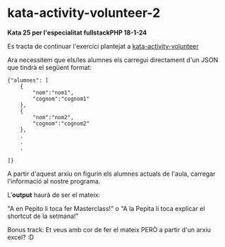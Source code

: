 # kata-activity-volunteer-2

**Kata 25 per l'especialitat fullstackPHP 18-1-24**

Es tracta de continuar l'exercici plantejat a [kata-activity-volunteer](https://github.com/CloudSalander/kata-activity-volunteer.git)

Ara necessitem que els/les alumnes els carregui directament d'un JSON que tindrà el següent format:

```
{"alumnes": [
	{
		"nom":"nom1",
		"cognom":"cognom1"
	},
	{
		"nom":"nom2",
		"cognom":"cognom2"
	},
	.
	.
	.

]}
```

 A partir d'aquest arxiu on figurin els alumnes actuals de l'aula, carregar l'informació al nostre programa.

L'**output** haurà de ser el mateix:

"A en Pepito li toca fer Masterclass!"
o 
"A la Pepita li toca explicar el shortcut de la setmana!"

Bonus track: Et veus amb cor de fer el mateix PERÒ a partir d'un arxiu excel? :D